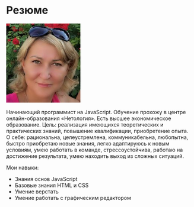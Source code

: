 # Резюме <Kudrova Julia>


![Мое фото](/img/images.jpg)


Начинающий программист на JavaScript. Обучение прохожу в центре онлайн-образования «Нетология». Есть высшее экономическое образование. 
Цель: реализация имеющихся теоретических и практических знаний, повышение квалификации, приобретение опыта. 
О себе: рациональна, целеустремлена, коммуникабельна, любопытна, быстро приобретаю новые знания, легко адаптируюсь к новым условиям, умею работать в команде, стрессоустойчива, работаю на достижение результата, умею находить выход из сложных ситуаций.  

Мои навыки:
* Знания основ JavaScript
* Базовые знания HTML и CSS
* Умение верстать
* Умение работать с графическим редактором 